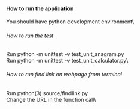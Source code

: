 #### How to run the application

You should have python development environment\

###### How to run the test

Run python -m unittest -v test_unit_anagram.py\
Run python -m unittest -v test_unit_calculator.py\

###### How to run find link on webpage from terminal

Run python(3) source/findlink.py\
Change the URL in the function call\

